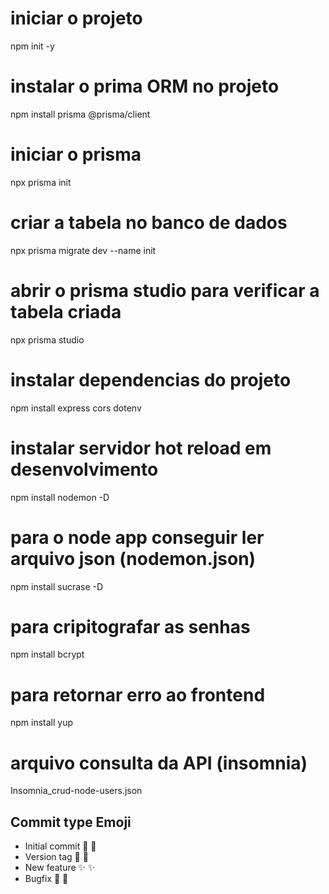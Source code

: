 # iniciar o projeto
npm init -y

# instalar o prima ORM no projeto
npm install prisma @prisma/client

# iniciar o prisma
npx prisma init

# criar a tabela no banco de dados
npx prisma migrate dev --name init

# abrir o prisma studio para verificar a tabela criada
npx prisma studio

# instalar dependencias do projeto
npm install express cors dotenv

# instalar servidor hot reload em desenvolvimento
npm install nodemon -D

# para o node app conseguir ler arquivo json (nodemon.json)
npm install sucrase -D

# para cripitografar as senhas
npm install bcrypt

# para retornar erro ao frontend
npm install yup

# arquivo consulta da API (insomnia)
 Insomnia_crud-node-users.json


## Commit type	Emoji
- Initial commit	🎉 :tada:
- Version tag	    🔖 :bookmark:
- New feature	    ✨ :sparkles:
- Bugfix	        🐛 :bug: